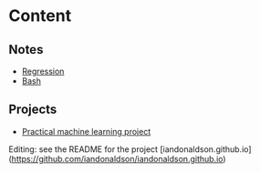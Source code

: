 # Content

## Notes  

* [Regression](https://iandonaldson.github.io/notes/regression/regression.html)
* [Bash](https://iandonaldson.github.io/notes/codingInBashAwkSedUnixAndOsx_notesAndLearningResources.md)

## Projects

* [Practical machine learning project ](http://iandonaldson.github.io/practical-machine-learning-project/)




Editing:  see the README for the project [iandonaldson.github.io] (https://github.com/iandonaldson/iandonaldson.github.io)
